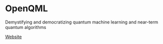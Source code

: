 # OpenQML
Demystifying and democratizing quantum machine learning and near-term quantum algorithms

[Website](https://lucaman99.github.io/nomadiq/)
